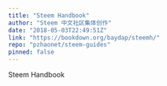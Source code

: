 ```yaml
---
title: "Steem Handbook"
author: "Steem 中文社区集体创作"
date: "2018-05-03T22:49:51Z"
link: "https://bookdown.org/baydap/steemh/"
repo: "pzhaonet/steem-guides"
pinned: false
---
```


Steem Handbook
